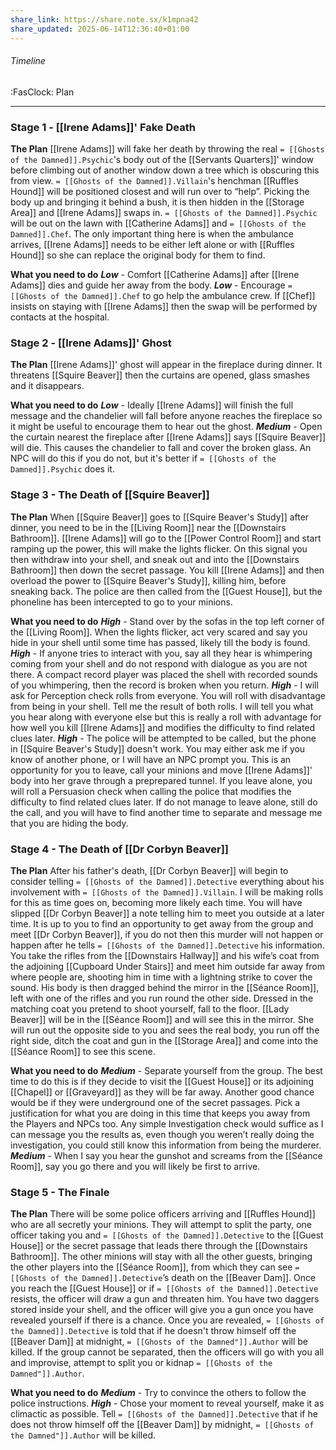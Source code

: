 ```yaml
---
share_link: https://share.note.sx/k1mpna42
share_updated: 2025-06-14T12:36:40+01:00
---
```

###### Timeline
<span class="sub2">:FasClock: Plan</span>

---

### Stage 1 - [[Irene Adams]]' Fake Death
**The Plan**
[[Irene Adams]] will fake her death by throwing the real `= [[Ghosts of the Damned]].Psychic`'s body out of the [[Servants Quarters]]' window before climbing out of another window down a tree which is obscuring this from view. `= [[Ghosts of the Damned]].Villain`'s henchman [[Ruffles Hound]] will be positioned closest and will run over to “help”. Picking the body up and bringing it behind a bush, it is then hidden in the [[Storage Area]] and [[Irene Adams]] swaps in. `= [[Ghosts of the Damned]].Psychic` will be out on the lawn with [[Catherine Adams]] and `= [[Ghosts of the Damned]].Chef`. The only important thing here is when the ambulance arrives, [[Irene Adams]] needs to be either left alone or with [[Ruffles Hound]] so she can replace the original body for them to find.

**What you need to do**
***Low*** - Comfort [[Catherine Adams]] after [[Irene Adams]] dies and guide her away from the body.
***Low*** - Encourage `= [[Ghosts of the Damned]].Chef` to go help the ambulance crew. If [[Chef]] insists on staying with [[Irene Adams]] then the swap will be performed by contacts at the hospital.

### Stage 2 - [[Irene Adams]]' Ghost
**The Plan**
[[Irene Adams]]' ghost will appear in the fireplace during dinner. It threatens [[Squire Beaver]] then the curtains are opened, glass smashes and it disappears. 

**What you need to do**
***Low*** - Ideally [[Irene Adams]] will finish the full message and the chandelier will fall before anyone reaches the fireplace so it might be useful to encourage them to hear out the ghost.
***Medium*** - Open the curtain nearest the fireplace after [[Irene Adams]] says [[Squire Beaver]] will die. This causes the chandelier to fall and cover the broken glass. An NPC will do this if you do not, but it's better if `= [[Ghosts of the Damned]].Psychic` does it.

### Stage 3 - The Death of [[Squire Beaver]]
**The Plan**
When [[Squire Beaver]] goes to [[Squire Beaver's Study]] after dinner, you need to be in the [[Living Room]] near the [[Downstairs Bathroom]]. [[Irene Adams]] will go to the [[Power Control Room]] and start ramping up the power, this will make the lights flicker. On this signal you then withdraw into your shell, and sneak out and into the [[Downstairs Bathroom]] then down the secret passage. You kill [[Irene Adams]] and then overload the power to [[Squire Beaver's Study]], killing him, before sneaking back. The police are then called from the [[Guest House]], but the phoneline has been intercepted to go to your minions.

**What you need to do**
***High*** - Stand over by the sofas in the top left corner of the [[Living Room]]. When the lights flicker, act very scared and say you hide in your shell until some time has passed, likely till the body is found.
***High*** - If anyone tries to interact with you, say all they hear is whimpering coming from your shell and do not respond with dialogue as you are not there. A compact record player was placed the shell with recorded sounds of you whimpering, then the record is broken when you return.
***High*** - I will ask for Perception check rolls from everyone. You will roll with disadvantage from being in your shell. Tell me the result of both rolls. I will tell you what you hear along with everyone else but this is really a roll with advantage for how well you kill [[Irene Adams]] and modifies the difficulty to find related clues later.
***High*** - The police will be attempted to be called, but the phone in [[Squire Beaver's Study]] doesn't work. You may either ask me if you know of another phone, or I will have an NPC prompt you. This is an opportunity for you to leave, call your minions and move [[Irene Adams]]' body into her grave through a preprepared tunnel. If you leave alone, you will roll a Persuasion check when calling the police that modifies the difficulty to find related clues later. If do not manage to leave alone, still do the call, and you will have to find another time to separate and message me that you are hiding the body. 

### Stage 4 - The Death of [[Dr Corbyn Beaver]]
**The Plan**
After his father's death, [[Dr Corbyn Beaver]] will begin to consider telling `= [[Ghosts of the Damned]].Detective` everything about his involvement with `= [[Ghosts of the Damned]].Villain`. I will be making rolls for this as time goes on, becoming more likely each time. You will have slipped [[Dr Corbyn Beaver]] a note telling him to meet you outside at a later time. It is up to you to find an opportunity to get away from the group and meet [[Dr Corbyn Beaver]], if you do not then this murder will not happen or happen after he tells `= [[Ghosts of the Damned]].Detective` his information.
You take the rifles from the [[Downstairs Hallway]] and his wife’s coat from the adjoining [[Cupboard Under Stairs]] and meet him outside far away from where people are, shooting him in time with a lightning strike to cover the sound. His body is then dragged behind the mirror in the [[Séance Room]], left with one of the rifles and you run round the other side. Dressed in the matching coat you pretend to shoot yourself, fall to the floor. [[Lady Beaver]] will be in the [[Séance Room]] and will see this in the mirror. She will run out the opposite side to you and sees the real body, you run off the right side, ditch the coat and gun in the [[Storage Area]] and come into the [[Séance Room]] to see this scene.

**What you need to do**
***Medium*** - Separate yourself from the group. The best time to do this is if they decide to visit the [[Guest House]] or its adjoining [[Chapel]] or [[Graveyard]] as they will be far away. Another good chance would be if they were underground one of the secret passages. Pick a justification for what you are doing in this time that keeps you away from the Players and NPCs too. Any simple Investigation check would suffice as I can message you the results as, even though you weren’t really doing the investigation, you could still know this information from being the murderer.
***Medium*** - When I say you hear the gunshot and screams from the [[Séance Room]], say you go there and you will likely be first to arrive.

### Stage 5 - The Finale
**The Plan**
There will be some police officers arriving and [[Ruffles Hound]] who are all secretly your minions. They will attempt to split the party, one officer taking you and `= [[Ghosts of the Damned]].Detective` to the [[Guest House]] or the secret passage that leads there through the [[Downstairs Bathroom]]. The other minions will stay with all the other guests, bringing the other players into the [[Séance Room]], from which they can see `= [[Ghosts of the Damned]].Detective`’s death on the [[Beaver Dam]]. Once you reach the [[Guest House]] or if `= [[Ghosts of the Damned]].Detective` resists, the officer will draw a gun and threaten him. You have two daggers stored inside your shell, and the officer will give you a gun once you have revealed yourself if there is a chance. Once you are revealed, `= [[Ghosts of the Damned]].Detective` is told that if he doesn't throw himself off the [[Beaver Dam]] at midnight, `= [[Ghosts of the Damned"]].Author` will be killed. If the group cannot be separated, then the officers will go with you all and improvise, attempt to split you or kidnap `= [[Ghosts of the Damned"]].Author`.

**What you need to do**
***Medium*** - Try to convince the others to follow the police instructions.
***High*** - Chose your moment to reveal yourself, make it as climactic as possible. Tell `= [[Ghosts of the Damned]].Detective` that if he does not throw himself off the [[Beaver Dam]] by midnight, `= [[Ghosts of the Damned"]].Author` will be killed.